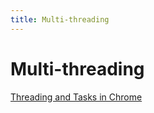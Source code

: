 ```yaml
---
title: Multi-threading
---
```


# Multi-threading

[Threading and Tasks in Chrome](https://chromium.googlesource.com/chromium/src/+/master/docs/threading_and_tasks.md)
